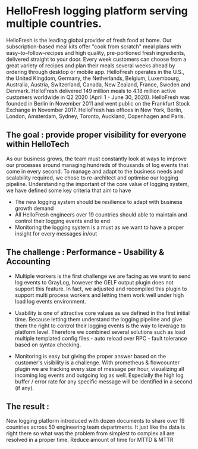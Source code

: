 # HelloFresh logging platform serving multiple countries.

HelloFresh is the leading global provider of fresh food at home. Our subscription-based meal kits offer "cook from scratch" meal plans with easy–to–follow–recipes and high quality, pre-portioned fresh ingredients, delivered straight to your door. Every week customers can choose from a great variety of recipes and plan their meals several weeks ahead by ordering through desktop or mobile app. HelloFresh operates in the U.S., the United Kingdom, Germany, the Netherlands, Belgium, Luxembourg, Australia, Austria, Switzerland, Canada, New Zealand, France, Sweden and Denmark. HelloFresh delivered 149 million meals to 4.18 million active customers worldwide in Q2 2020 (April 1 - June 30, 2020). HelloFresh was founded in Berlin in November 2011 and went public on the Frankfurt Stock Exchange in November 2017. HelloFresh has offices in New York, Berlin, London, Amsterdam, Sydney, Toronto, Auckland, Copenhagen and Paris. 


## The goal : provide proper visibility for everyone within HelloTech
As our business grows, the team must constantly look at ways to improve our processes around managing hundreds of thousands of log events that come in every second. To manage and adapt to the business needs and scalability required, we chose to re-architect and optimise our logging pipeline. Understanding the important of the core value of logging system, we have defined some key criteria that aim to have 

- The new logging system should be resilience to adapt with business growth demand
- All HelloFresh engineers over 19 countries should able to maintain and control their logging events end to end
- Monitoring the logging system is a must as we want to have a proper insight for every messages in/out

## The challenge : Performance - Usability & Accounting 

- Multiple workers is the first challenge we are facing as we want to send log events to GrayLog, however the GELF output plugin does not support this feature.
In fact, we adjusted and recompiled this plugin to support multi process workers and letting them work well under high load log events environment.

- Usability is one of attractive core values as we defined in the first initial time. Because letting them understand the logging pipeline and give them the right to control their logging events is the way to leverage to platform level. Therefore we combined several solutions such as load multiple templated config files - auto reload over RPC - fault tolerance based on syntax checking.

- Monitoring is easy but giving the proper answer based on the customer's visibility is a challenge. With prometheus & flowcounter plugin we are tracking every size of message per hour, visualizing all incoming log events and outgoing log as well. Especially the high log buffer / error rate for any specific message will be identified in a second (if any).

## The result : 

New logging platform introduced with dozen documents to share over 19 countries across 50 engineering team departments. It just like the data is right there so what was the problem from simplest to complex all are resolved in a proper time. Reduce amount of time for MTTD & MTTR 

